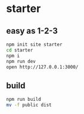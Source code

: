# starter

## easy as 1-2-3

```bash
npm init site starter
cd starter
npm i
npm run dev
open http://127.0.0.1:3000/
```

## build

```bash
npm run build
mv -f public dist
```
